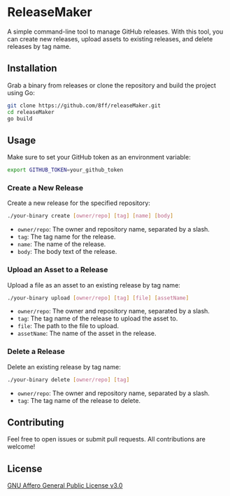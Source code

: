 # ReleaseMaker
A simple command-line tool to manage GitHub releases. With this tool, you can create new releases, upload assets to existing releases, and delete releases by tag name.

## Installation
Grab a binary from releases or clone the repository and build the project using Go:
```bash
git clone https://github.com/8ff/releaseMaker.git
cd releaseMaker
go build
```

## Usage
Make sure to set your GitHub token as an environment variable:
```bash
export GITHUB_TOKEN=your_github_token
```

### Create a New Release
Create a new release for the specified repository:
```bash
./your-binary create [owner/repo] [tag] [name] [body]
```

- `owner/repo`: The owner and repository name, separated by a slash.
- `tag`: The tag name for the release.
- `name`: The name of the release.
- `body`: The body text of the release.

### Upload an Asset to a Release
Upload a file as an asset to an existing release by tag name:
```bash
./your-binary upload [owner/repo] [tag] [file] [assetName]
```

- `owner/repo`: The owner and repository name, separated by a slash.
- `tag`: The tag name of the release to upload the asset to.
- `file`: The path to the file to upload.
- `assetName`: The name of the asset in the release.

### Delete a Release
Delete an existing release by tag name:
```bash
./your-binary delete [owner/repo] [tag]
```

- `owner/repo`: The owner and repository name, separated by a slash.
- `tag`: The tag name of the release to delete.

## Contributing
Feel free to open issues or submit pull requests. All contributions are welcome!

## License
[GNU Affero General Public License v3.0](LICENSE)